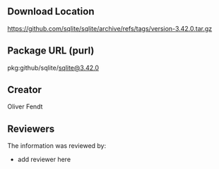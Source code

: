 ## Download Location

https://github.com/sqlite/sqlite/archive/refs/tags/version-3.42.0.tar.gz

## Package URL (purl)

pkg:github/sqlite/sqlite@3.42.0

## Creator

Oliver Fendt

## Reviewers

The information was reviewed by:

* add reviewer here
